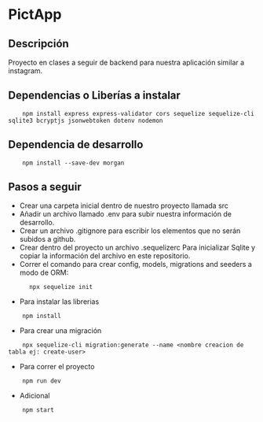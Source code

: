 # PictApp

## Descripción
Proyecto en clases a seguir de backend para nuestra aplicación similar a instagram.

## Dependencias o Liberías a instalar
```
    npm install express express-validator cors sequelize sequelize-cli sqlite3 bcryptjs jsonwebtoken dotenv nodemon
```

## Dependencia de desarrollo

```
    npm install --save-dev morgan
```

## Pasos a seguir

* Crear una carpeta inicial dentro de nuestro proyecto llamada src
* Añadir un archivo llamado .env para subir nuestra información de desarrollo.
* Crear un archivo .gitignore para escribir los elementos que no serán subidos a github.
* Crear dentro del proyecto un archivo .sequelizerc Para inicializar Sqlite y copiar la información del archivo en este repositorio.
* Correr el comando para crear config, models, migrations and seeders a modo de ORM:
```
      npx sequelize init 
```
* Para instalar las librerias
```
    npm install
```
* Para crear una migración
```
    npx sequelize-cli migration:generate --name <nombre creacion de tabla ej: create-user>
```
* Para correr el proyecto
```
    npm run dev
```
* Adicional
```
    npm start
```
